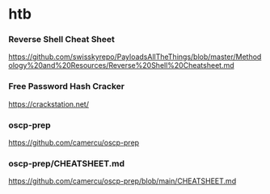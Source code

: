 # htb

### Reverse Shell Cheat Sheet
https://github.com/swisskyrepo/PayloadsAllTheThings/blob/master/Methodology%20and%20Resources/Reverse%20Shell%20Cheatsheet.md

### Free Password Hash Cracker
https://crackstation.net/

### oscp-prep
https://github.com/camercu/oscp-prep

### oscp-prep/CHEATSHEET.md
https://github.com/camercu/oscp-prep/blob/main/CHEATSHEET.md
